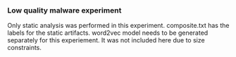 ### Low quality malware experiment

Only static analysis was performed in this experiment.
composite.txt has the labels for the static artifacts.
word2vec model needs to be generated separately for this experiement. It was not included here due to size constraints.

